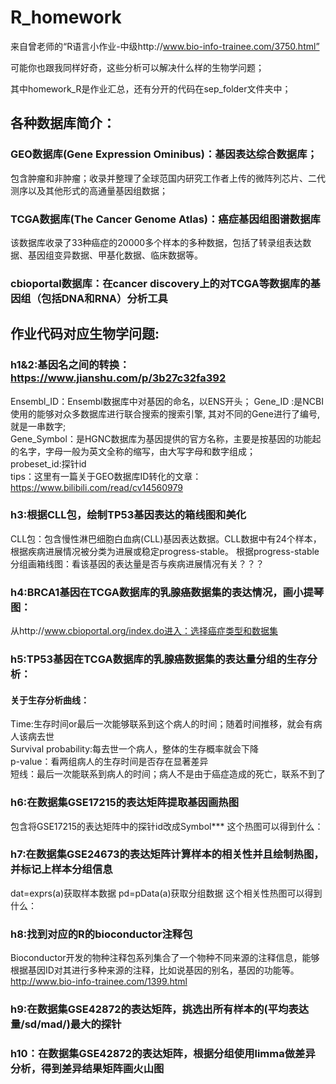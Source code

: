 # R_homework
来自曾老师的“R语言小作业-中级http://www.bio-info-trainee.com/3750.html”

可能你也跟我同样好奇，这些分析可以解决什么样的生物学问题；

其中homework_R是作业汇总，还有分开的代码在sep_folder文件夹中；

## 各种数据库简介： 
### GEO数据库(Gene Expression Ominibus)：基因表达综合数据库；  
包含肿瘤和非肿瘤；收录并整理了全球范国内研究工作者上传的微阵列芯片、二代测序以及其他形式的高通量基因组数据；
### TCGA数据库(The Cancer Genome Atlas)：癌症基因组图谱数据库
该数据库收录了33种癌症的20000多个样本的多种数据，包括了转录组表达数据、基因组变异数据、甲基化数据、临床数据等。
### cbioportal数据库：在cancer discovery上的对TCGA等数据库的基因组（包括DNA和RNA）分析工具

## 作业代码对应生物学问题:
### h1&2:基因名之间的转换：https://www.jianshu.com/p/3b27c32fa392
Ensembl_ID：Ensembl数据库中对基因的命名，以ENS开头； 
Gene_ID :是NCBI使用的能够对众多数据库进行联合搜索的搜索引擎, 其对不同的Gene进行了编号,就是一串数字;  
Gene_Symbol：是HGNC数据库为基因提供的官方名称，主要是按基因的功能起的名字，字母一般为英文全称的缩写，由大写字母和数字组成；  
probeset_id:探针id  
tips：这里有一篇关于GEO数据库ID转化的文章：https://www.bilibili.com/read/cv14560979

### h3:根据CLL包，绘制TP53基因表达的箱线图和美化
CLL包：包含慢性淋巴细胞白血病(CLL)基因表达数据。CLL数据中有24个样本，根据疾病进展情况被分类为进展或稳定progress-stable。 
根据progress-stable分组画箱线图：看该基因的表达量是否与疾病进展情况有关？？？

### h4:BRCA1基因在TCGA数据库的乳腺癌数据集的表达情况，画小提琴图：
从http://www.cbioportal.org/index.do进入：选择癌症类型和数据集

### h5:TP53基因在TCGA数据库的乳腺癌数据集的表达量分组的生存分析：
#### 关于生存分析曲线：
Time:生存时间or最后一次能够联系到这个病人的时间；随着时间推移，就会有病人该病去世    
Survival probability:每去世一个病人，整体的生存概率就会下降   
p-value：看两组病人的生存时间是否存在显著差异     
短线：最后一次能联系到病人的时间；病人不是由于癌症造成的死亡，联系不到了  

### h6:在数据集GSE17215的表达矩阵提取基因画热图 
包含将GSE17215的表达矩阵中的探针id改成Symbol***
这个热图可以得到什么：

### h7:在数据集GSE24673的表达矩阵计算样本的相关性并且绘制热图，并标记上样本分组信息
dat=exprs(a)获取样本数据 
pd=pData(a)获取分组数据 
这个相关性热图可以得到什么：

### h8:找到对应的R的bioconductor注释包 
Bioconductor开发的物种注释包系列集合了一个物种不同来源的注释信息，能够根据基因ID对其进行多种来源的注释，比如说基因的别名，基因的功能等。  
http://www.bio-info-trainee.com/1399.html

### h9:在数据集GSE42872的表达矩阵，挑选出所有样本的(平均表达量/sd/mad/)最大的探针

### h10：在数据集GSE42872的表达矩阵，根据分组使用limma做差异分析，得到差异结果矩阵画火山图













